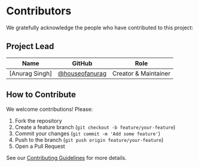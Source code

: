 # Contributors

We gratefully acknowledge the people who have contributed to this project:

## Project Lead

| Name | GitHub | Role |
|------|--------|------|
| [Anurag Singh] | [@houseofanurag](https://github.com/houseofanurag) | Creator & Maintainer |

## How to Contribute

We welcome contributions! Please:
1. Fork the repository
2. Create a feature branch (`git checkout -b feature/your-feature`)
3. Commit your changes (`git commit -m 'Add some feature'`)
4. Push to the branch (`git push origin feature/your-feature`)
5. Open a Pull Request

See our [Contributing Guidelines](CONTRIBUTING.md) for more details.
